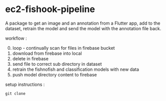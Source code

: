 # ec2-fishook-pipeline
A package to get an image and an annotation from a Flutter app, add to the dataset, retrain the model and send the model with the annotation file back.

workflow :

0. loop - continually scan for files in firebase bucket
1. download from firebase into local
2. delete in firebase 
3. send file to correct sub directory in dataset
4. retrain the fishnofish and classification models with new data
5. push model directory content to firebase

setup instructions :

```git clone ```
